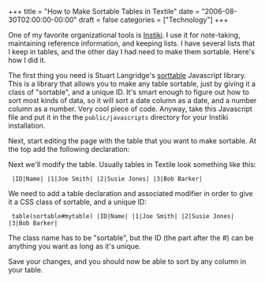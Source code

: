 +++
title = "How to Make Sortable Tables in Textile"
date = "2006-08-30T02:00:00-00:00"
draft = false
categories = ["Technology"]
+++

One of my favorite organizational tools is
[Instiki](http://www.instiki.org). I use it for note-taking, maintaining
reference information, and keeping lists. I have several lists that I
keep in tables, and the other day I had need to make them sortable.
Here's how I did it.

The first thing you need is Stuart Langridge's
[sorttable](http://kryogenix.org/code/browser/sorttable/) Javascript
library. This is a library that allows you to make any table sortable,
just by giving it a class of "sortable", and a unique ID. It's smart
enough to figure out how to sort most kinds of data, so it will sort a
date column as a date, and a number column as a number. Very cool piece
of code. Anyway, take this Javascript file and put it in the the
`public/javascripts` directory for your Instiki installation.

Next, start editing the page with the table that you want to make
sortable. At the top add the following declaration:

     

Next we'll modify the table. Usually tables in Textile look something
like this:

     |ID|Name| |1|Joe Smith| |2|Susie Jones| |3|Bob Barker| 

We need to add a table declaration and associated modifier in order to
give it a CSS class of sortable, and a unique ID:

     table(sortable#mytable) |ID|Name| |1|Joe Smith| |2|Susie Jones| |3|Bob Barker| 

The class name has to be "sortable", but the ID (the part after the \#)
can be anything you want as long as it's unique.

Save your changes, and you should now be able to sort by any column in
your table.

